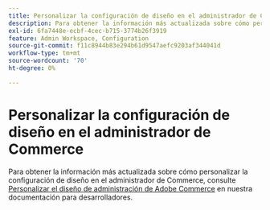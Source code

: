 ```yaml
---
title: Personalizar la configuración de diseño en el administrador de Commerce
description: Para obtener la información más actualizada sobre cómo personalizar la configuración de diseño en Commerce Admin, consulte [Personalizar el diseño de Adobe Commerce Admin](https://devdocs.magento.com/guides/v2.4/howdoi/admin/customize_admin.html) en nuestra documentación para desarrolladores.
exl-id: 6fa7448e-ecbf-4cec-b715-3774b26f3919
feature: Admin Workspace, Configuration
source-git-commit: f11c8944b83e294b61d9547aefc9203af344041d
workflow-type: tm+mt
source-wordcount: '70'
ht-degree: 0%

---
```


# Personalizar la configuración de diseño en el administrador de Commerce

Para obtener la información más actualizada sobre cómo personalizar la configuración de diseño en el administrador de Commerce, consulte [Personalizar el diseño de administración de Adobe Commerce](https://devdocs.magento.com/guides/v2.4/howdoi/admin/customize_admin.html) en nuestra documentación para desarrolladores.
